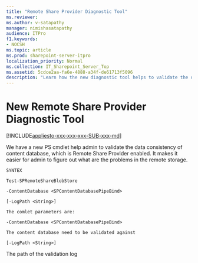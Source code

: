 ```yaml
---
title: "Remote Share Provider Diagnostic Tool"
ms.reviewer: 
ms.author: v-satapathy
manager: nimishasatapathy
audience: ITPro
f1.keywords:
- NOCSH
ms.topic: article
ms.prod: sharepoint-server-itpro
localization_priority: Normal
ms.collection: IT_Sharepoint_Server_Top
ms.assetid: 5cdce2aa-fa6e-4888-a34f-de61713f5096
description: "Learn how the new diagnostic tool helps to validate the data consistency of the content database.."
---
```


# New Remote Share Provider Diagnostic Tool

[!INCLUDE[appliesto-xxx-xxx-xxx-SUB-xxx-md](../includes/appliesto-xxx-xxx-xxx-SUB-xxx-md.md)]

We have a new PS cmdlet help admin to validate the data consistency of content database, which is Remote Share Provider enabled. It makes it easier for admin to figure out what are the problems in the remote storage.

```
SYNTEX

Test-SPRemoteShareBlobStore 

-ContentDatabase <SPContentDatabasePipeBind>

[-LogPath <String>]

The comlet parameters are:

-ContentDatabase <SPContentDatabasePipeBind>

The content database need to be validated against

[-LogPath <String>]
 ```
The path of the validation log